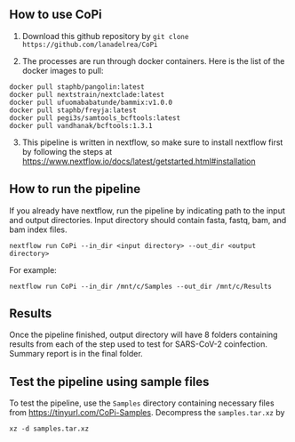 ## How to use CoPi
1) Download this github repository by 
```git clone https://github.com/lanadelrea/CoPi```

2) The processes are run through docker containers. Here is the list of the docker images to pull:
```
docker pull staphb/pangolin:latest
docker pull nextstrain/nextclade:latest
docker pull ufuomababatunde/bammix:v1.0.0
docker pull staphb/freyja:latest
docker pull pegi3s/samtools_bcftools:latest
docker pull vandhanak/bcftools:1.3.1
```

3) This pipeline is written in nextflow, so make sure to install nextflow first by following the steps at https://www.nextflow.io/docs/latest/getstarted.html#installation

## How to run the pipeline
If you already have nextflow, run the pipeline by indicating path to the input and output directories. Input directory should contain fasta, fastq, bam, and bam index files. 
```
nextflow run CoPi --in_dir <input directory> --out_dir <output directory>
```

For example:
```
nextflow run CoPi --in_dir /mnt/c/Samples --out_dir /mnt/c/Results
```

## Results
Once the pipeline finished, output directory will have 8 folders containing results from each of the step used to test for SARS-CoV-2 coinfection. Summary report is in the final folder. 

## Test the pipeline using sample files
To test the pipeline, use the `Samples` directory containing necessary files from https://tinyurl.com/CoPi-Samples. Decompress the `samples.tar.xz` by
```
xz -d samples.tar.xz
```